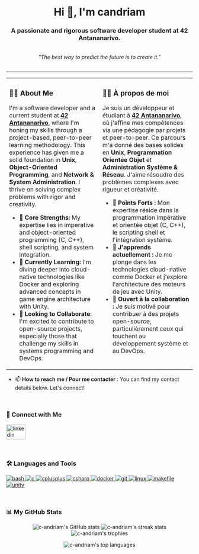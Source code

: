 <!-- 
Hello c-andriam! 

Here is your updated README. 
To make it perfect, you just need to:
1. Add your portfolio link.
2. Add your email address.
3. (Optional) Uncomment and replace the banner URL with a cool GIF or image.

Good luck with your GitHub journey! 
-->

<!-- Optional Banner -->
<!-- 
<p align="center">
  <img src="URL_TO_YOUR_BANNER_IMAGE_OR_GIF" alt="A cool banner showing something you like" />
</p>
-->

<div align="center">
  <h1>
    Hi 👋, I'm candriam
  </h1>
  <h3>
    A passionate and rigorous software developer student at 42 Antananarivo.
  </h3>
  <br>
  <i>"The best way to predict the future is to create it."</i>
</div>

<br>

---

<table>
  <tr>
    <td valign="top" width="50%">
      <h3>👨‍💻 About Me</h3>
      <p>
        I'm a software developer and a current student at <a href="https://42antananarivo.mg/" target="_blank"><b>42 Antananarivo</b></a>, where I'm honing my skills through a project-based, peer-to-peer learning methodology. This experience has given me a solid foundation in <b>Unix</b>, <b>Object-Oriented Programming</b>, and <b>Network & System Administration</b>. I thrive on solving complex problems with rigor and creativity.
      </p>
      <ul>
        <li>🔭 <b>Core Strengths:</b> My expertise lies in imperative and object-oriented programming (C, C++), shell scripting, and system integration.</li>
        <li>🌱 <b>Currently Learning:</b> I'm diving deeper into cloud-native technologies like Docker and exploring advanced concepts in game engine architecture with Unity.</li>
        <li>👯 <b>Looking to Collaborate:</b> I'm excited to contribute to open-source projects, especially those that challenge my skills in systems programming and DevOps.</li>
      </ul>
    </td>
    <td valign="top" width="50%">
      <h3>👨‍💻 À propos de moi</h3>
      <p>
        Je suis un développeur et étudiant à <a href="https://42antananarivo.mg/" target="_blank"><b>42 Antananarivo</b></a>, où j'affine mes compétences via une pédagogie par projets et peer-to-peer. Ce parcours m'a donné des bases solides en <b>Unix</b>, <b>Programmation Orientée Objet</b> et <b>Administration Système & Réseau</b>. J'aime résoudre des problèmes complexes avec rigueur et créativité.
      </p>
      <ul>
        <li>🔭 <b>Points Forts :</b> Mon expertise réside dans la programmation impérative et orientée objet (C, C++), le scripting shell et l'intégration système.</li>
        <li>🌱 <b>J'apprends actuellement :</b> Je me plonge dans les technologies cloud-native comme Docker et j'explore l'architecture des moteurs de jeu avec Unity.</li>
        <li>👯 <b>Ouvert à la collaboration :</b> Je suis motivé pour contribuer à des projets open-source, particulièrement ceux qui touchent au développement système et au DevOps.</li>
      </ul>
    </td>
  </tr>
</table>

- 📫 **How to reach me / Pour me contacter :** You can find my contact details below. Let's connect!

<br>

### 🤝 Connect with Me

<p align="left">
  <a href="https://www.linkedin.com/in/christiano-daniel-juvence-andriambeloniaina-918865225" target="_blank">
    <img src="https://raw.githubusercontent.com/maurodesouza/profile-readme-generator/master/src/assets/icons/social/linkedin/default.svg" width="52" height="40" alt="linkedin logo" />
  </a>
  <!-- 
  <a href="YOUR_PORTFOLIO_LINK" target="_blank">
    <img src="https://raw.githubusercontent.com/maurodesouza/profile-readme-generator/master/src/assets/icons/social/portfolio/default.svg" width="52" height="40" alt="portfolio logo" />
  </a>
  -->
  <!-- 
  <a href="mailto:YOUR_EMAIL@example.com" target="_blank">
    <img src="https://raw.githubusercontent.com/maurodesouza/profile-readme-generator/master/src/assets/icons/social/gmail/default.svg" width="52" height="40" alt="gmail logo" />
  </a>
  -->
</p>

<br>

### 🛠 Languages and Tools

<p align="left">
  <a href="https://www.gnu.org/software/bash/" target="_blank" rel="noreferrer">
    <img src="https://img.shields.io/badge/Bash-4EAA25?style=for-the-badge&logo=gnubash&logoColor=white" alt="bash"/>
  </a>
  <a href="https://www.cprogramming.com/" target="_blank" rel="noreferrer">
    <img src="https://img.shields.io/badge/C-00599C?style=for-the-badge&logo=c&logoColor=white" alt="c"/>
  </a>
  <a href="https://isocpp.org/" target="_blank" rel="noreferrer">
    <img src="https://img.shields.io/badge/C++-00599C?style=for-the-badge&logo=cplusplus&logoColor=white" alt="cplusplus"/>
  </a>
  <a href="https://docs.microsoft.com/en-us/dotnet/csharp/" target="_blank" rel="noreferrer">
    <img src="https://img.shields.io/badge/C%23-239120?style=for-the-badge&logo=c-sharp&logoColor=white" alt="csharp"/>
  </a>
  <a href="https://www.docker.com/" target="_blank" rel="noreferrer"> 
    <img src="https://img.shields.io/badge/Docker-2496ED?style=for-the-badge&logo=docker&logoColor=white" alt="docker"/>
  </a>
  <a href="https://git-scm.com/" target="_blank" rel="noreferrer">
    <img src="https://img.shields.io/badge/Git-F05032?style=for-the-badge&logo=git&logoColor=white" alt="git"/>
  </a>
  <a href="https://www.linux.org/" target="_blank" rel="noreferrer">
    <img src="https://img.shields.io/badge/Linux-FCC624?style=for-the-badge&logo=linux&logoColor=black" alt="linux"/>
  </a>
   <a href="https://www.gnu.org/software/make/" target="_blank" rel="noreferrer">
    <img src="https://img.shields.io/badge/Makefile-000000?style=for-the-badge&logo=gnu-make&logoColor=white" alt="makefile"/>
  </a>
  <a href="https://unity.com/" target="_blank" rel="noreferrer">
    <img src="https://img.shields.io/badge/Unity-FFFFFF?style=for-the-badge&logo=unity&logoColor=black" alt="unity"/>
  </a>
</p>

<br>

### 📊 My GitHub Stats

<div align="center">
  <img src="https://github-readme-stats.vercel.app/api?username=c-andriam&show_icons=true&locale=en&theme=tokyonight&hide_border=true" alt="c-andriam's GitHub stats" />
  <img src="https://github-readme-streak-stats.herokuapp.com/?user=c-andriam&theme=tokyonight&hide_border=true" alt="c-andriam's streak stats" />
  <img src="https://github-profile-trophy.vercel.app/?username=c-andriam&theme=tokyonight&no-frame=true&no-bg=true&margin-w=4" alt="c-andriam's trophies" />
</div>

<p align="center">
  <img align="center" src="https://github-readme-stats.vercel.app/api/top-langs?username=c-andriam&show_icons=true&locale=en&layout=compact&theme=tokyonight&hide_border=true" alt="c-andriam's top languages" />
</p>

